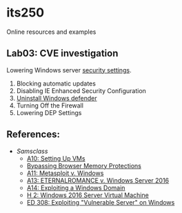 # its250
Online resources and examples

## Lab03: CVE investigation

Lowering Windows server [security settings]((https://www.bowneconsultingcontent.com/pub/EH/proj/H2.htm)).
1. Blocking automatic updates
2. Disabling IE Enhanced Security Configuration
3. [Uninstall Windows defender](https://www.prajwal.org/uninstall-windows-defender-using-powershell-server-2019/)
4. Turning Off the Firewall
5. Lowering DEP Settings


## References:
* *Samsclass*
  * [A10: Setting Up VMs](http://bowneconsultingcontent.com/pub/Attack/proj/A10vms.htm)
  * [Bypassing Browser Memory Protections](https://www.blackhat.com/presentations/bh-usa-08/Sotirov_Dowd/bh08-sotirov-dowd.pdf)
  * [A11: Metasploit v. Windows ](http://bowneconsultingcontent.com/pub/Attack/proj/A11msf.htm)
  * [A13: ETERNALROMANCE v. Windows Server 2016](http://bowneconsultingcontent.com/pub/Attack/proj/A13Romance.htm)
  * [A14: Exploiting a Windows Domain](http://bowneconsultingcontent.com/pub/Attack/proj/A14DC.htm)
  * [H 2: Windows 2016 Server Virtual Machine](https://www.bowneconsultingcontent.com/pub/EH/proj/H2.htm)
  * [ED 308: Exploiting "Vulnerable Server" on Windows](https://samsclass.info/127/proj/ED308.htm)